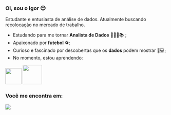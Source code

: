 ### Oi, sou o Igor 😊
Estudante e entusiasta de análise de dados. Atualmente buscando recolocação no mercado de trabalho.
- Estudando para me tornar **Analista de Dados** 👨🏽‍💻📚 ;
- Apaixonado por **futebol** ⚽;
- Curioso e fascinado por descobertas que os **dados** podem mostrar 🔎💻;
- No momento, estou aprendendo:

<div display="inline">
 <img width="50" height="50" src="https://cdn.jsdelivr.net/gh/devicons/devicon/icons/python/python-original.svg" />
 <img width="60" height="60" src="https://cdn.jsdelivr.net/gh/devicons/devicon/icons/mysql/mysql-plain-wordmark.svg" />
</div>                 

### Você me encontra em:
 <a href="https://www.linkedin.com/in/igorfpereira/">
 <img src="https://img.shields.io/badge/linkedin-%230077B5.svg?style=for-the-badge&logo=linkedin&logoColor=white" />
